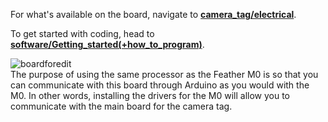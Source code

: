 For what's available on the board, navigate to [**camera_tag/electrical**](https://github.com/thommaughan/sharkcafecam/tree/master/camera_tag/electrical).

To get started with coding, head to [**software/Getting_started(+how_to_program)**](https://github.com/thommaughan/sharkcafecam/blob/master/camera_tag/software/Getting_started(%2Bhow_to_program).md).


![boardforedit](https://user-images.githubusercontent.com/52707386/63532795-51ffe300-c4c0-11e9-8d58-e555123219af.jpg)  
The purpose of using the same processor as the Feather M0 is so that you can communicate with this board through Arduino as you would with the M0. In other words, installing the drivers for the M0 will allow you to communicate with the main board for the camera tag.
